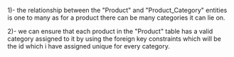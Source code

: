 1)- the relationship between the "Product" and "Product_Category" entities is one to many as for a product there can be many categories it can lie on.

2)- we can ensure that each product in the "Product" table has a valid category assigned to it by using the foreign key constraints which will be the id which i have assigned unique for every category.
